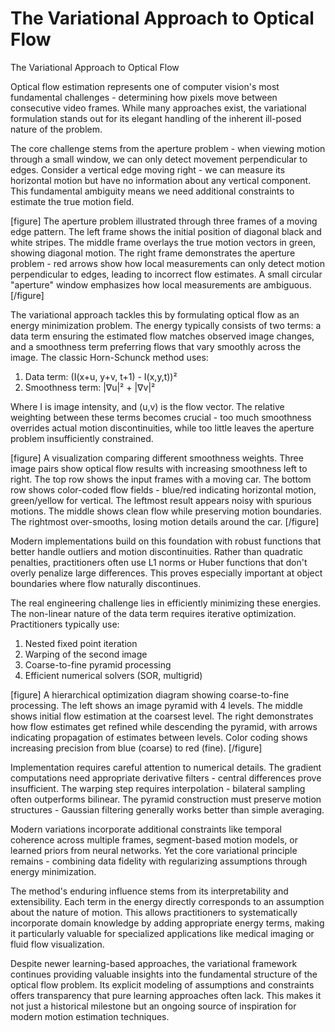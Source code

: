 # The Variational Approach to Optical Flow

The Variational Approach to Optical Flow

Optical flow estimation represents one of computer vision's most fundamental challenges - determining how pixels move between consecutive video frames. While many approaches exist, the variational formulation stands out for its elegant handling of the inherent ill-posed nature of the problem.

The core challenge stems from the aperture problem - when viewing motion through a small window, we can only detect movement perpendicular to edges. Consider a vertical edge moving right - we can measure its horizontal motion but have no information about any vertical component. This fundamental ambiguity means we need additional constraints to estimate the true motion field.

[figure]
The aperture problem illustrated through three frames of a moving edge pattern. The left frame shows the initial position of diagonal black and white stripes. The middle frame overlays the true motion vectors in green, showing diagonal motion. The right frame demonstrates the aperture problem - red arrows show how local measurements can only detect motion perpendicular to edges, leading to incorrect flow estimates. A small circular "aperture" window emphasizes how local measurements are ambiguous.
[/figure]

The variational approach tackles this by formulating optical flow as an energy minimization problem. The energy typically consists of two terms: a data term ensuring the estimated flow matches observed image changes, and a smoothness term preferring flows that vary smoothly across the image. The classic Horn-Schunck method uses:

1. Data term: (I(x+u, y+v, t+1) - I(x,y,t))² 
2. Smoothness term: |∇u|² + |∇v|²

Where I is image intensity, and (u,v) is the flow vector. The relative weighting between these terms becomes crucial - too much smoothness overrides actual motion discontinuities, while too little leaves the aperture problem insufficiently constrained.

[figure]
A visualization comparing different smoothness weights. Three image pairs show optical flow results with increasing smoothness left to right. The top row shows the input frames with a moving car. The bottom row shows color-coded flow fields - blue/red indicating horizontal motion, green/yellow for vertical. The leftmost result appears noisy with spurious motions. The middle shows clean flow while preserving motion boundaries. The rightmost over-smooths, losing motion details around the car.
[/figure]

Modern implementations build on this foundation with robust functions that better handle outliers and motion discontinuities. Rather than quadratic penalties, practitioners often use L1 norms or Huber functions that don't overly penalize large differences. This proves especially important at object boundaries where flow naturally discontinues.

The real engineering challenge lies in efficiently minimizing these energies. The non-linear nature of the data term requires iterative optimization. Practitioners typically use:

1. Nested fixed point iteration
2. Warping of the second image
3. Coarse-to-fine pyramid processing
4. Efficient numerical solvers (SOR, multigrid)

[figure]
A hierarchical optimization diagram showing coarse-to-fine processing. The left shows an image pyramid with 4 levels. The middle shows initial flow estimation at the coarsest level. The right demonstrates how flow estimates get refined while descending the pyramid, with arrows indicating propagation of estimates between levels. Color coding shows increasing precision from blue (coarse) to red (fine).
[/figure]

Implementation requires careful attention to numerical details. The gradient computations need appropriate derivative filters - central differences prove insufficient. The warping step requires interpolation - bilateral sampling often outperforms bilinear. The pyramid construction must preserve motion structures - Gaussian filtering generally works better than simple averaging.

Modern variations incorporate additional constraints like temporal coherence across multiple frames, segment-based motion models, or learned priors from neural networks. Yet the core variational principle remains - combining data fidelity with regularizing assumptions through energy minimization.

The method's enduring influence stems from its interpretability and extensibility. Each term in the energy directly corresponds to an assumption about the nature of motion. This allows practitioners to systematically incorporate domain knowledge by adding appropriate energy terms, making it particularly valuable for specialized applications like medical imaging or fluid flow visualization.

Despite newer learning-based approaches, the variational framework continues providing valuable insights into the fundamental structure of the optical flow problem. Its explicit modeling of assumptions and constraints offers transparency that pure learning approaches often lack. This makes it not just a historical milestone but an ongoing source of inspiration for modern motion estimation techniques.